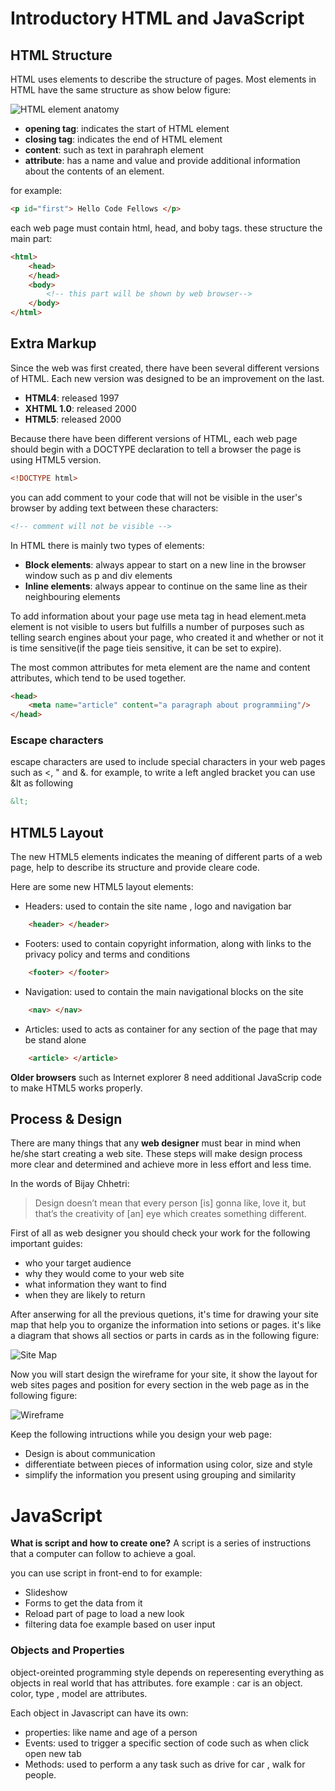 # Introductory HTML and JavaScript

## HTML Structure
HTML uses elements to describe the structure of pages. Most elements in HTML have the same structure as show below figure:

![HTML element anatomy](https://www.w3.org/community/webed/wiki/images/0/09/HTMLelement.gif)  

* **opening tag**: indicates the start of HTML element
* **closing tag**: indicates the end of HTML element
* **content**: such as text in parahraph element
* **attribute**: has a name and value and provide additional information about the contents of an element.

for example: 
```html
<p id="first"> Hello Code Fellows </p>
```

each web page must contain html, head, and boby tags. these structure the main part:
```html
<html>
    <head>
    </head>
    <body>
        <!-- this part will be shown by web browser-->
    </body>
</html>
```
## Extra Markup
Since the web was first created, there have been several different versions of HTML. Each new version was designed to be an improvement on the last.

* **HTML4**: released 1997
* **XHTML 1.0**: released 2000
* **HTML5**: released 2000

Because there have been different versions of HTML, each web page should begin with a DOCTYPE declaration to tell a browser the page is using HTML5 version.
```html
<!DOCTYPE html>
```

you can add comment to your code that will not be visible in the user's browser by adding text between these characters:
```html
<!-- comment will not be visible -->
```

In HTML there is mainly two types of elements:
* **Block elements**: always appear to start on a new line in the browser window such as p and div elements
* **Inline elements**: always appear to continue on the same line as their neighbouring elements

To add information about your page use meta tag in head element.meta element is not visible to users but fulfills a number of purposes such as telling search engines about your page, who created it and whether or not it is time sensitive(if the page tieis sensitive, it can be set to expire).

The most common attributes for meta element are the name and content attributes, which tend to be used together.

```html
<head>
    <meta name="article" content="a paragraph about programmiing"/>
</head>
```

### Escape characters
escape characters are used to include special characters in your web pages such as <, " and &.
for example, to write a left angled bracket you can use &lt as following

```html
&lt;
```
## HTML5 Layout
The new HTML5 elements indicates the meaning of different parts of a web page, help to describe its structure and provide cleare code.

Here are some new HTML5 layout elements:
* Headers: used to contain the site name , logo and navigation bar
```html
    <header> </header>
```
* Footers: used to contain copyright information, along with links to the privacy policy and terms and conditions
```html
    <footer> </footer>
``` 
* Navigation: used to contain the main navigational blocks on the site
```html
    <nav> </nav>
```
* Articles: used to acts as container for any section of the page that may be stand alone
```html
    <article> </article>
```

**Older browsers** such as Internet explorer 8 need additional JavaScrip code to make HTML5 works properly.

## Process & Design
There are many things that any **web designer** must bear in mind when he/she start creating a web site. These steps will make design process more clear and determined and achieve more in less effort and less time.

In the words of Bijay Chhetri:
> Design doesn’t mean that every person [is] gonna like, love it, but that’s the creativity of [an] eye which creates something different.

First of all as web designer you should check your work for the following important guides:
- who your target audience
- why they would come to your web site
- what information they want to find
- when they are likely to return

After anserwing for all the previous quetions, it's time for drawing your site map that help you to organize the information into setions or pages. it's like a diagram that shows all sectios or parts in cards as in the following figure:

![Site Map](https://www.imforza.com/wp-content/uploads/2014/07/sitemap-example.png)

Now you will start design the wireframe for your site, it show the layout for web sites pages and position for every section in the web page as in the following figure:

![Wireframe](https://miro.medium.com/max/700/0*K5476VixXhddhBkA.jpg)

Keep the following intructions while you design your web page:
* Design is about communication
* differentiate between pieces of information using color, size and style
* simplify the information you present using grouping and similarity

# JavaScript

**What is script and how to create one?**
A script is a series of instructions that a computer can follow to achieve a goal. 

you can use script in front-end to for example:
* Slideshow
* Forms to get the data from it
* Reload part of page to load a new look
* filtering data foe example based on user input

### Objects and Properties

object-oreinted programming style depends on reperesenting everything as objects in real world that has attributes. fore example : car is an object. color, type , model are attributes.

Each object in Javascript can have its own:
* properties: like name and age of a person 
* Events: used to trigger a specific section of code such as when click open new tab
* Methods: used to perform a any task such as drive for car , walk for people.
